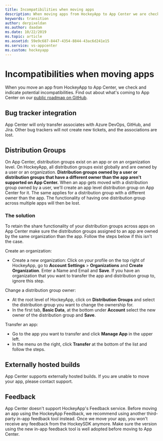 ```yaml
---
title: Incompatibilities when moving apps
description: When moving apps from HockeyApp to App Center we are checking for incompatibilities.
keywords: transition
author: derpixeldan
ms.author: daadam
ms.date: 10/22/2019
ms.topic: article
ms.assetid: 59e9c687-8447-4354-8844-43ac6d241e15
ms.service: vs-appcenter
ms.custom: hockeyapp
---
```


# Incompatibilities when moving apps

When you move an app from HockeyApp to App Center, we check and indicate potential incompatibilities. Find out about what's coming to App Center on our [public roadmap on GitHub](https://github.com/Microsoft/appcenter/wiki/Roadmap).

## Bug tracker integration

App Center will only transfer associates with Azure DevOps, GitHub, and Jira. Other bug trackers will not create new tickets, and the associations are lost.

## Distribution Groups

On App Center, distribution groups exist on an app or on an organization level. On HockeyApp, all distribution groups exist globally and are owned by a user or an organization. **Distribution groups owned by a user or distribution groups that have a different owner than the app aren't supported on App Center.** When an app gets moved with a distribution group owned by a user, we'll create an app level distribution group on App Center for it. The same applies for a distribution group with a different owner than the app. The functionality of having one distribution group across multiple apps will then be lost.

### The solution

To retain the share functionality of your distribution groups across apps on App Center make sure the distribution groups assigned to an app are owned by the same organization than the app. Follow the steps below if this isn't the case.

Create an organization:

* Create a new organization: Click on your profile on the top right of HockeyApp, go to **Account Settings** > **Organizations** and **Create Organization**. Enter a Name and Email and **Save**. If you have an organization that you want to transfer the app and distribution group to, ignore this step.

Change a distribution group owner:

* At the root level of HockeyApp, click on **Distribution Groups** and select the distribution group you want to change the ownership for.
* In the first tab, **Basic Data**, at the bottom under **Account** select the new owner of the distribution group and **Save**.

Transfer an app:

* Go to the app you want to transfer and click **Manage App** in the upper left.
* In the menu on the right, click **Transfer** at the bottom of the list and follow the steps.

## Externally hosted builds

App Center supports externally hosted builds. If you are unable to move your app, please contact support.

## Feedback

App Center doesn't support HockeyApp's Feedback service. Before moving an app using the HockeyApp Feedback, we recommend using another third-party in-app feedback tool instead. Once we move your app, you won't receive any feedback from the HockeySDK anymore. Make sure the version using the new in-app feedback tool is well adopted before moving to App Center.
